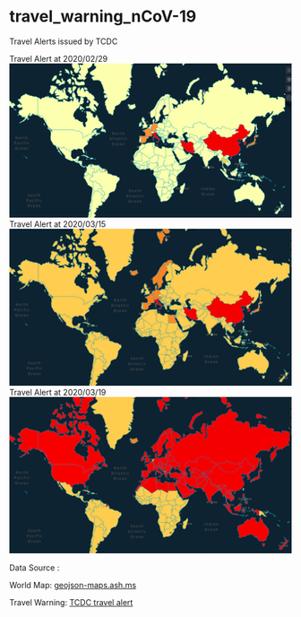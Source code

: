 # travel_warning_nCoV-19

Travel Alerts issued by TCDC

Travel Alert at 2020/02/29
![image](https://github.com/omaryangtw/travel_warning_nCoV-19/blob/master/2020:02:29.png)
Travel Alert at 2020/03/15
![image](https://github.com/omaryangtw/travel_warning_nCoV-19/blob/master/2020:03:15.png)
Travel Alert at 2020/03/19
![image](https://github.com/omaryangtw/travel_warning_nCoV-19/blob/master/2020:03:19.png)

Data Source : 


World Map: [geojson-maps.ash.ms](https://geojson-maps.ash.ms)

Travel Warning: [TCDC travel alert](https://data.cdc.gov.tw/dataset/travelers-health)
